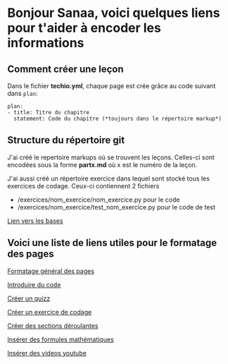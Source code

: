 # Bonjour Sanaa, voici quelques liens pour t'aider à encoder les informations

## Comment créer une leçon

Dans le fichier **techio.yml**, chaque page est crée grâce au code suivant dans `plan`:

    plan:
    - title: Titre du chapitre
      statement: Code du chapitre (*toujours dans le répertoire markup*) 



## Structure du répertoire git

J'ai créé le repertoire markups où se trouvent les leçons. Celles-ci sont encodées sous la forme **partx.md** où x est le numéro de la leçon.

J'ai aussi créé un répertoire exercice dans lequel sont stocké tous les exercices de codage. Ceux-ci contiennent 2 fichiers
* /exercices/nom_exercice/nom_exercice.py pour le code
* /exercices/nom_exercice/test_nom_exercice.py pour le code de test

[Lien vers les bases](https://tech.io/playgrounds/408/tech-io-documentation/techio-yml)


## Voici une liste de liens utiles pour le formatage des pages

[Formatage général des pages](https://tech.io/playgrounds/408/tech-io-documentation/markdown-cheatsheet)

[Introduire du code](https://tech.io/playgrounds/408/tech-io-documentation/code-snippets)

[Créer un quizz](https://tech.io/playgrounds/408/tech-io-documentation/quiz)

[Créer un exercice de codage](https://tech.io/playgrounds/408/tech-io-documentation/coding-exercise)

[Créer des sections déroulantes](https://tech.io/playgrounds/408/tech-io-documentation/collapse-uncollapse-section)

[Insérer des formules mathématiques](https://tech.io/playgrounds/408/tech-io-documentation/math-formula)

[Insérer des videos youtube](https://tech.io/playgrounds/408/tech-io-documentation/magic-links)
